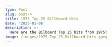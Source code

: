 ```yaml
---
type: Post
slug: post-4
title: 1975 Top 25 Billboard Hits
date: '2025-01-06'
description: >-
  Here are the Bilboard Top 25 hits from 1975!
image: /images/1975_Top_25_Billboard_Hits.jpeg
---
```

